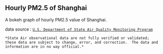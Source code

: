 ## Hourly PM2.5 of Shanghai

A bokeh graph of hourly PM2.5 value of Shanghai.

data source : [`U.S. Department of State Air Quality Monitoring Program`](http://www.stateair.net/web/historical/1/4.html)

`*State Air observational data are not fully verified or validated; these data are subject to change, error, and correction.  The data and information are in no way official.*`

